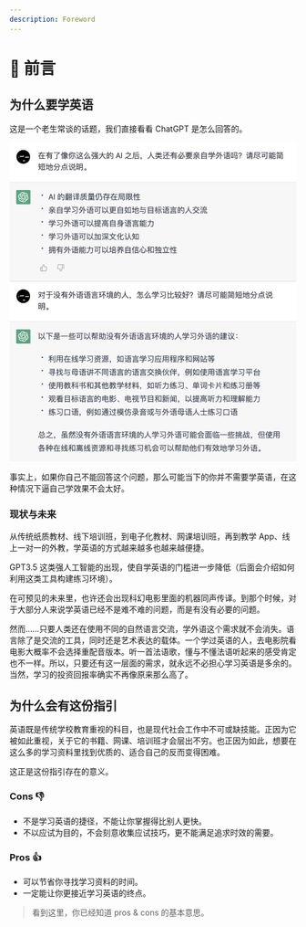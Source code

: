 ```yaml
---
description: Foreword
---
```


# 📄 前言

<!--@include: ./.vitepress/hack.md-->

## 为什么要学英语

这是一个老生常谈的话题，我们直接看看 ChatGPT 是怎么回答的。

![问 ChatGPT：还有必要学外语吗？](assets/foreword-ask-chatgpt.png)

事实上，如果你自己不能回答这个问题，那么可能当下的你并不需要学英语，在这种情况下逼自己学效果不会太好。

### 现状与未来

从传统纸质教材、线下培训班，到电子化教材、网课培训班，再到教学 App、线上一对一的外教，学英语的方式越来越多也越来越便捷。

GPT3.5 这类强人工智能的出现，使自学英语的门槛进一步降低（后面会介绍如何利用这类工具构建练习环境）。

在可预见的未来里，也许还会出现科幻电影里面的机器同声传译。到那个时候，对于大部分人来说学英语已经不是难不难的问题，而是有没有必要的问题。

然而……只要人类还在使用不同的自然语言交流，学外语这个需求就不会消失。语言除了是交流的工具，同时还是艺术表达的载体。一个学过英语的人，去电影院看电影大概率不会选择重配音版本。听一首法语歌，懂与不懂法语听起来的感受肯定也不一样。所以，只要还有这一层面的需求，就永远不必担心学习英语是多余的。当然，学习的投资回报率确实不再像原来那么高了。

## 为什么会有这份指引

英语既是传统学校教育重视的科目，也是现代社会工作中不可或缺技能。正因为它被如此重视，关于它的书籍、网课、培训班才会层出不穷。也正因为如此，想要在这么多的学习资料里找到优质的、适合自己的反而变得困难。

这正是这份指引存在的意义。

### Cons 👎

* 不是学习英语的捷径，不能让你掌握得比别人更快。
* 不以应试为目的，不会刻意收集应试技巧，更不能满足追求时效的需要。

### Pros 👍

* 可以节省你寻找学习资料的时间。
* 一定能让你更接近学习英语的终点。

> 看到这里，你已经知道 pros & cons 的基本意思。
